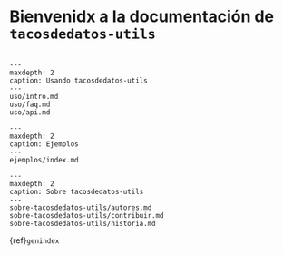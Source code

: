 # Bienvenidx a la documentación de `tacosdedatos-utils`



```{include} ../README.md
```

```{toctree}
---
maxdepth: 2
caption: Usando tacosdedatos-utils
---
uso/intro.md
uso/faq.md
uso/api.md
```

```{toctree}
---
maxdepth: 2
caption: Ejemplos
---
ejemplos/index.md
```

```{toctree}
---
maxdepth: 2
caption: Sobre tacosdedatos-utils
---
sobre-tacosdedatos-utils/autores.md
sobre-tacosdedatos-utils/contribuir.md
sobre-tacosdedatos-utils/historia.md
```

{ref}`genindex`
